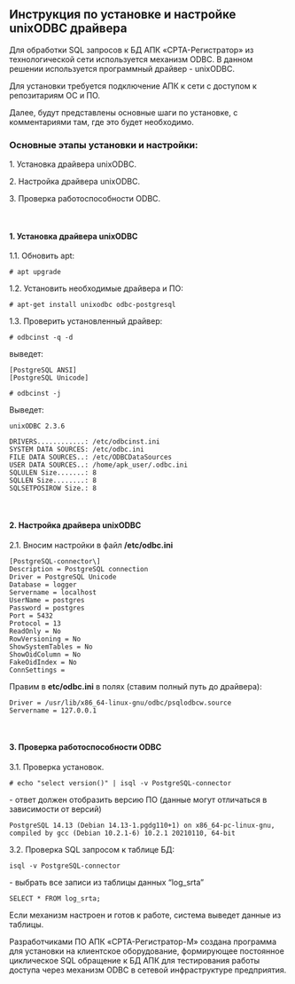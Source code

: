 
## Инструкция по установке и настройке unixODBC драйвера

Для обработки SQL запросов к БД АПК «СРТА-Регистратор» из
технологической сети используется механизм ODBC. В данном решении
используется программный драйвер - unixODBC.

Для установки требуется подключение АПК к сети с доступом к репозитариям
ОС и ПО.

Далее, будут представлены основные шаги по установке, с комментариями
там, где это будет необходимо.

### Основные этапы установки и настройки:

1\. Установка драйвера unixODBC.

2\. Настройка драйвера unixODBC.

3\. Проверка работоспособности ODBC.

<br>

#### 1. Установка драйвера unixODBC

1.1. Обновить apt:
```$xslt
# apt upgrade
```

1.2. Установить необходимые драйвера и ПО:

```$xslt
# apt-get install unixodbc odbc-postgresql
```

1.3. Проверить установленный драйвер:

```$xslt
# odbcinst -q -d
```

выведет:

```$xslt
[PostgreSQL ANSI]
[PostgreSQL Unicode]
```
```$xslt
# odbcinst -j
```

Выведет:

```$xslt
unixODBC 2.3.6

DRIVERS............: /etc/odbcinst.ini
SYSTEM DATA SOURCES: /etc/odbc.ini
FILE DATA SOURCES..: /etc/ODBCDataSources
USER DATA SOURCES..: /home/apk_user/.odbc.ini
SQLULEN Size.......: 8
SQLLEN Size........: 8
SQLSETPOSIROW Size.: 8
```

<br>

#### 2. Настройка драйвера unixODBC

2.1. Вносим настройки в файл **/etc/odbc.ini**

```$xslt
[PostgreSQL-connector\] 
Description = PostgreSQL connection
Driver = PostgreSQL Unicode
Database = logger
Servername = localhost
UserName = postgres
Password = postgres
Port = 5432
Protocol = 13
ReadOnly = No
RowVersioning = No
ShowSystemTables = No
ShowOidColumn = No
FakeOidIndex = No
ConnSettings =
```

Правим в **etc/odbс.ini** в полях (ставим полный путь до драйвера):

```$xslt
Driver = /usr/lib/x86_64-linux-gnu/odbc/psqlodbcw.source
Servername = 127.0.0.1
```

<br>

#### 3. Проверка работоспособности ODBC

3.1. Проверка установок.

```$xslt
# echo "select version()" | isql -v PostgreSQL-connector
```

\- ответ должен отобразить версию ПО (данные могут отличаться в
зависимости от версий)


```$xslt
PostgreSQL 14.13 (Debian 14.13-1.pgdg110+1) on x86_64-pc-linux-gnu,
compiled by gcc (Debian 10.2.1-6) 10.2.1 20210110, 64-bit
```

3.2. Проверка SQL запросом к таблице БД:

```$xslt
isql -v PostgreSQL-connector
```


\- выбрать все записи из таблицы данных “log\_srta”

```$xslt
SELECT * FROM log_srta;
```

Если механизм настроен и готов к работе, система выведет данные из
таблицы.

Разработчиками ПО АПК «СРТА-Регистратор-M» создана программа для установки
на клиентское оборудование, формирующее постоянное циклическое SQL
обращение к БД АПК для тестирования работы доступа через механизм ODBC в
сетевой инфраструктуре предприятия.
